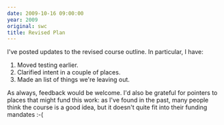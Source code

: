 ```yaml
---
date: 2009-10-16 09:00:00
year: 2009
original: swc
title: Revised Plan
---
```

<p>I've posted updates to the revised course outline. In particular, I have:</p>
<ol>
<li>Moved testing earlier.</li>
<li>Clarified intent in a couple of places.</li>
<li>Made an list of things we're leaving out.</li>
</ol>
<p>As always, feedback would be welcome. I'd also be grateful for pointers to places that might fund this work: as I've found in the past, many people think the course is a good idea, but it doesn't quite fit into their funding mandates :-(</p>
